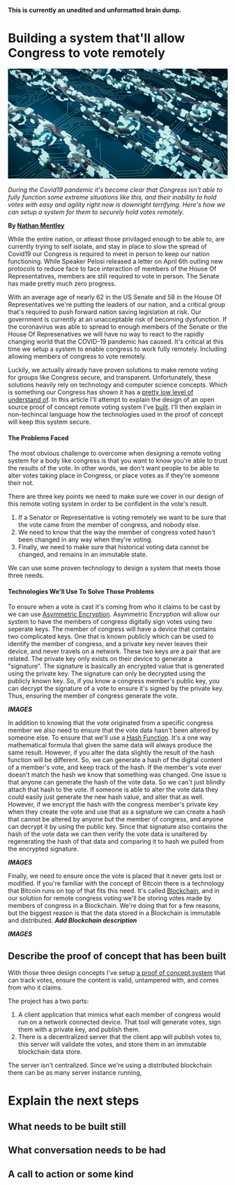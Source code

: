**This is currently an unedited and unformatted brain dump.**

# Building a system that'll allow Congress to vote remotely

![blockchain-3750157_1920](/assets/blockchain-article-header.jpg)

*During the Covid19 pandemic it's become clear that Congress isn't able to fully function some extreme situations like this, and their inability to hold votes with easy and agility right now is downright terrifying. Here's how we can setup a system for them to securely hold votes remotely.*

**By [Nathan Mentley](https://www.github.com/nathanmentley)**

While the entire nation, or atleast those privilaged enough to be able to, are currently trying to self isolate, and stay in place to slow the spread of Covid19 our Congress is required to meet in person to keep our nation functioning. While Speaker Pelosi released a letter on April 6th outling new protocols to reduce face to face interaction of members of the House Of Representatives, members are still required to vote in person. The Senate has made pretty much zero progress.

With an average age of nearly 62 in the US Senate and 58 in the House Of Representatives we're putting the leaders of our nation, and a critical group that's required to push forward nation saving legislation at risk. Our government is currently at an unacceptable risk of becoming dysfunction. If the coronavirus was able to spread to enough members of the Senate or the House Of Represenatives we will have no way to react to the rapidly changing world that the COVID-19 pandemic has caused. It's critical at this time we setup a system to enable congress to work fully remotely. Including allowing members of congress to vote remotely.

Luckily, we actually already have proven solutions to make remote voting for groups like Congress secure, and transparent. Unfortunately, these solutions heavily rely on technology and computer science concepts. Which is something our Congress has shown it has a [pretty low level of understand of](https://mashable.com/article/google-hearing-congress-no-idea-about-internet-search/). In this article I'll attempt to explain the design of an open source proof of concept remote voting system I've [built](https://github.com/nathanmentley/RemoteCongress). I'll then explain in non-techincal language how the technologies used in the proof of concept will keep this system secure.

#### The Problems Faced

The most obvious challenge to overcome when designing a remote voting system for a body like congress is that you want to know you're able to trust the results of the vote. In other words, we don't want people to be able to alter votes taking place in Congress, or place votes as if they're someone their not.

There are three key points we need to make sure we cover in our design of this remote voting system in order to be confident in the vote's result.

1. If a Senator or Representative is voting remotely we want to be sure that the vote came from the member of congress, and nobody else.
1. We need to know that the way the member of congress voted hasn't been changed in any way when they're voting.
1. Finally, we need to make sure that historical voting data cannot be changed, and remains in an immutable state.

We can use some proven technology to design a system that meets those three needs.

#### Technologies We'll Use To Solve Those Problems

To ensure when a vote is cast it's coming from who it claims to be cast by we can use [Asymmetric Encryption](https://en.wikipedia.org/wiki/Public-key_cryptography). Asymmetric Encryption will allow our system to have the members of congress digitally sign votes using two seperate keys. 
The member of congress will have a device that contains two complicated keys. One that is known publicly which can be used to identify the member of congress, and a private key never leaves their device, and never travels on a network. These two keys are a pair that are related.
The private key only exists on their device to generate a "signature". The signature is basically an encrypted value that is generated using the private key.
The signature can only be decrypted using the publicly known key. So, if you know a congress member's public key, you can decrypt the signature of a vote to ensure it's signed by the private key. Thus, ensuring the member of congress generate the vote.

***IMAGES***

In addition to knowing that the vote originated from a specific congress member we also need to ensure that the vote data hasn't been altered by someone else. To ensure that we'll use a [Hash Function](https://en.wikipedia.org/wiki/Hash_function). It's a one way mathematical formula that given the same data will always produce the same result. However, if you alter the data slightly the result of the hash function will be different.
So, we can generate a hash of the digital content of a member's vote, and keep track of the hash. If the member's vote ever doesn't match the hash we know that something was changed.
One issue is that anyone can generate the hash of the vote data. So we can't just blindly attach that hash to the vote. If someone is able to alter the vote data they could easily just generate the new hash value, and alter that as well.
However, if we encrypt the hash with the congress member's private key when they create the vote and use that as a signature we can create a hash that cannot be altered by anyone but the member of congress, and anyone can decrypt it by using the public key. Since that signature also contains the hash of the vote data we can then verify the vote data is unaltered by regenerating the hash of that data and comparing it to hash we pulled from the encrypted signature.

***IMAGES***

Finally, we need to ensure once the vote is placed that it never gets lost or modified. If you're familiar with the concept of Bitcoin there is a technology that Bitcoin runs on top of that fits this need. It's called [Blockchain](https://en.wikipedia.org/wiki/Blockchain), and in our solution for remote congress voting we'll be storing votes made by members of congress in a Blockchain.
We're doing that for a few reasons, but the biggest reason is that the data stored in a Blockchain is immutable and distributed. ***Add Blockchain description***

***IMAGES***

## Describe the proof of concept that has been built

With those three design concepts I've setup [a proof of concept system](https://www.github.com/nathanmentley) that can track votes, ensure the content is valid, untampered with, and comes from who it claims.

The project has a two parts:

1. A client application that mimics what each member of congress would run on a network connected device. That tool will generate votes, sign them with a private key, and publish them.
1. There is a decentralized server that the client app will publish votes to, this server will validate the votes, and store them in an immutable blockchain data store. 

The server isn't centralized. Since we're using a distributed blockchain there can be as many server instance running, 

# Explain the next steps

## What needs to be built still
## What conversation needs to be had
## A call to action or some kind